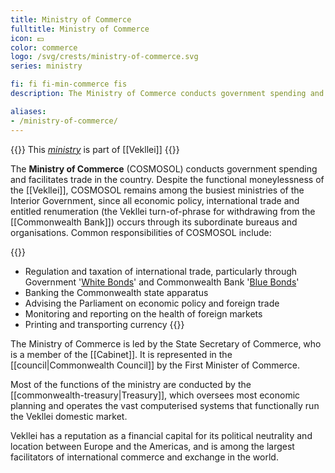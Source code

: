 ```yaml
---
title: Ministry of Commerce
fulltitle: Ministry of Commerce
icon: 💵
color: commerce
logo: /svg/crests/ministry-of-commerce.svg
series: ministry

fi: fi fi-min-commerce fis
description: The Ministry of Commerce conducts government spending and facilitates trade in the country.

aliases:
- /ministry-of-commerce/
---
```

{{<note series>}}
 This *[ministry](/ministries/)* is part of [[Vekllei]]
{{</note>}}

The <span class="fi fi-min-commerce fis"></span> **Ministry of Commerce** (COSMOSOL) conducts government spending and facilitates trade in the country. Despite the functional moneylessness of the [[Vekllei]], COSMOSOL remains among the busiest ministries of the Interior Government, since all economic policy, international trade and entitled renumeration (the Vekllei turn-of-phrase for withdrawing from the [[Commonwealth Bank]]) occurs through its subordinate bureaus and organisations. Common responsibilities of COSMOSOL include:

{{<note>}}
* Regulation and taxation of international trade, particularly through Government '[White Bonds](/factbook/society/state/finance/?ref=footer#white-bonds)' and Commonwealth Bank '[Blue Bonds](/factbook/society/state/finance/?ref=footer#blue-bonds)'
* Banking the Commonwealth state apparatus
* Advising the Parliament on economic policy and foreign trade
* Monitoring and reporting on the health of foreign markets
* Printing and transporting currency
{{</note>}}

The Ministry of Commerce is led by the State Secretary of Commerce, who is a member of the [[Cabinet]]. It is represented in the [[council|Commonwealth Council]] by the First Minister of Commerce.

Most of the functions of the ministry are conducted by the [[commonwealth-treasury|Treasury]], which oversees most economic planning and operates the vast computerised systems that functionally run the Vekllei domestic market.

Vekllei has a reputation as a financial capital for its political neutrality and location between Europe and the Americas, and is among the largest facilitators of international commerce and exchange in the world.
